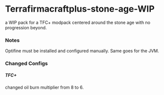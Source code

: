 # Terrafirmacraftplus-stone-age-WIP
a WIP pack for a TFC+ modpack centered around the stone age with no progression beyond.

### Notes
Optifine must be installed and configured manually. Same goes for the JVM.

### Changed Configs
##### TFC+
changed oil burn multiplier from 8 to 6.

